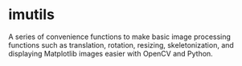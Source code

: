 # imutils
A series of convenience functions to make basic image processing functions such as translation, rotation, resizing, skeletonization, and displaying Matplotlib images easier with OpenCV and Python.
